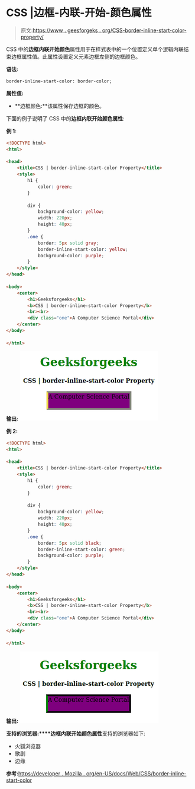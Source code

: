 # CSS |边框-内联-开始-颜色属性

> 原文:[https://www . geesforgeks . org/CSS-border-inline-start-color-property/](https://www.geeksforgeeks.org/css-border-inline-start-color-property/)

CSS 中的**边框内联开始颜色**属性用于在样式表中的一个位置定义单个逻辑内联结束边框属性值。此属性设置定义元素边框左侧的边框颜色。

**语法:**

```html
border-inline-start-color: border-color;
```

**属性值:**

*   **边框颜色:**该属性保存边框的颜色。

下面的例子说明了 CSS 中的**边框内联开始颜色属性**:

**例 1:**

```html
<!DOCTYPE html>
<html>

<head>
    <title>CSS | border-inline-start-color Property</title>
    <style>
        h1 {
            color: green;
        }

        div {
            background-color: yellow;
            width: 220px;
            height: 40px;
        }
        .one {
            border: 5px solid gray;
            border-inline-start-color: yellow;
            background-color: purple;
        }
    </style>
</head>

<body>
    <center>
        <h1>Geeksforgeeks</h1>
        <b>CSS | border-inline-start-color Property</b>
        <br><br>
        <div class="one">A Computer Science Portal</div>
    </center>
</body>

</html>
```

**输出:**
![](img/388a1b55e6935e5cb5b5bae2b3f7695e.png)

**例 2:**

```html
<!DOCTYPE html>
<html>

<head>
    <title>CSS | border-inline-start-color Property</title>
    <style>
        h1 {
            color: green;
        }

        div {
            background-color: yellow;
            width: 220px;
            height: 40px;
        }
        .one {
            border: 5px solid black;
            border-inline-start-color: green;
            background-color: purple;
        }
    </style>
</head>

<body>
    <center>
        <h1>Geeksforgeeks</h1>
        <b>CSS | border-inline-start-color Property</b>
        <br><br>
        <div class="one">A Computer Science Portal</div>
    </center>
</body>

</html>
```

**输出:**
![](img/0acd63065a23858be214d01ae1e8e001.png)

**支持的浏览器:****边框内联开始颜色属性**支持的浏览器如下:

*   火狐浏览器
*   歌剧
*   边缘

**参考:**[https://developer . Mozilla . org/en-US/docs/Web/CSS/border-inline-start-color](https://developer.mozilla.org/en-US/docs/Web/CSS/border-inline-start-color)